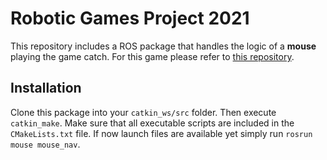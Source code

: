 # Robotic Games Project 2021
This repository includes a ROS package that handles the logic of a **mouse** playing the game catch. For this game please refer to [this repository](https://github.com/holger-ziti/RG2021_projects).

## Installation
Clone this package into your `catkin_ws/src` folder. Then execute `catkin_make`. Make sure that all executable scripts are included in the `CMakeLists.txt` file. 
If now launch files are available yet simply run `rosrun mouse mouse_nav`.